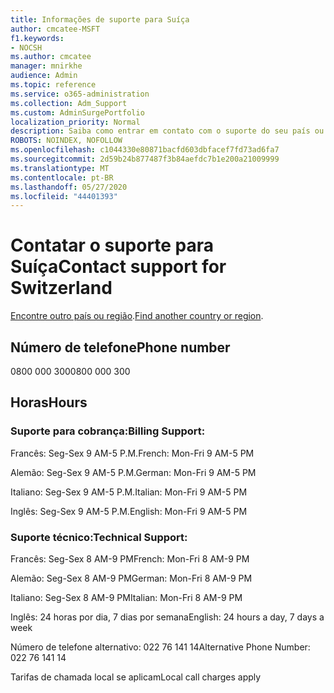 ```yaml
---
title: Informações de suporte para Suíça
author: cmcatee-MSFT
f1.keywords:
- NOCSH
ms.author: cmcatee
manager: mnirkhe
audience: Admin
ms.topic: reference
ms.service: o365-administration
ms.collection: Adm_Support
ms.custom: AdminSurgePortfolio
localization_priority: Normal
description: Saiba como entrar em contato com o suporte do seu país ou região.
ROBOTS: NOINDEX, NOFOLLOW
ms.openlocfilehash: c1044330e80871bacfd603dbfacef7fd73ad6fa7
ms.sourcegitcommit: 2d59b24b877487f3b84aefdc7b1e200a21009999
ms.translationtype: MT
ms.contentlocale: pt-BR
ms.lasthandoff: 05/27/2020
ms.locfileid: "44401393"
---
```

# <a name="contact-support-for-switzerland"></a><span data-ttu-id="ba143-103">Contatar o suporte para Suíça</span><span class="sxs-lookup"><span data-stu-id="ba143-103">Contact support for Switzerland</span></span>

<span data-ttu-id="ba143-104">[Encontre outro país ou região](../contact-support-for-business-products.md).</span><span class="sxs-lookup"><span data-stu-id="ba143-104">[Find another country or region](../contact-support-for-business-products.md).</span></span>

## <a name="phone-number"></a><span data-ttu-id="ba143-105">Número de telefone</span><span class="sxs-lookup"><span data-stu-id="ba143-105">Phone number</span></span>
<span data-ttu-id="ba143-106">0800 000 300</span><span class="sxs-lookup"><span data-stu-id="ba143-106">0800 000 300</span></span>

## <a name="hours"></a><span data-ttu-id="ba143-107">Horas</span><span class="sxs-lookup"><span data-stu-id="ba143-107">Hours</span></span>
### <a name="billing-support"></a><span data-ttu-id="ba143-108">Suporte para cobrança:</span><span class="sxs-lookup"><span data-stu-id="ba143-108">Billing Support:</span></span>

<span data-ttu-id="ba143-109">Francês: Seg-Sex 9 AM-5 P.M.</span><span class="sxs-lookup"><span data-stu-id="ba143-109">French: Mon-Fri 9 AM-5 PM</span></span>

<span data-ttu-id="ba143-110">Alemão: Seg-Sex 9 AM-5 P.M.</span><span class="sxs-lookup"><span data-stu-id="ba143-110">German: Mon-Fri 9 AM-5 PM</span></span>

<span data-ttu-id="ba143-111">Italiano: Seg-Sex 9 AM-5 P.M.</span><span class="sxs-lookup"><span data-stu-id="ba143-111">Italian: Mon-Fri 9 AM-5 PM</span></span>

<span data-ttu-id="ba143-112">Inglês: Seg-Sex 9 AM-5 P.M.</span><span class="sxs-lookup"><span data-stu-id="ba143-112">English: Mon-Fri 9 AM-5 PM</span></span>

### <a name="technical-support"></a><span data-ttu-id="ba143-113">Suporte técnico:</span><span class="sxs-lookup"><span data-stu-id="ba143-113">Technical Support:</span></span>

<span data-ttu-id="ba143-114">Francês: Seg-Sex 8 AM-9 PM</span><span class="sxs-lookup"><span data-stu-id="ba143-114">French: Mon-Fri 8 AM-9 PM</span></span>

<span data-ttu-id="ba143-115">Alemão: Seg-Sex 8 AM-9 PM</span><span class="sxs-lookup"><span data-stu-id="ba143-115">German: Mon-Fri 8 AM-9 PM</span></span>

<span data-ttu-id="ba143-116">Italiano: Seg-Sex 8 AM-9 PM</span><span class="sxs-lookup"><span data-stu-id="ba143-116">Italian: Mon-Fri 8 AM-9 PM</span></span>

<span data-ttu-id="ba143-117">Inglês: 24 horas por dia, 7 dias por semana</span><span class="sxs-lookup"><span data-stu-id="ba143-117">English: 24 hours a day, 7 days a week</span></span>

<span data-ttu-id="ba143-118">Número de telefone alternativo: 022 76 141 14</span><span class="sxs-lookup"><span data-stu-id="ba143-118">Alternative Phone Number: 022 76 141 14</span></span>

<span data-ttu-id="ba143-119">Tarifas de chamada local se aplicam</span><span class="sxs-lookup"><span data-stu-id="ba143-119">Local call charges apply</span></span>
